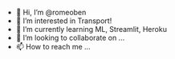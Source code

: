 - 👋 Hi, I’m @romeoben
- 👀 I’m interested in Transport!
- 🌱 I’m currently learning ML, Streamlit, Heroku
- 💞️ I’m looking to collaborate on ...
- 📫 How to reach me ...

<!---
romeoben/romeoben is a ✨ special ✨ repository because its `README.md` (this file) appears on your GitHub profile.
You can click the Preview link to take a look at your changes.
--->
